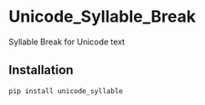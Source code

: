 # Unicode_Syllable_Break


Syllable Break for Unicode text
## Installation

```bash
pip install unicode_syllable
